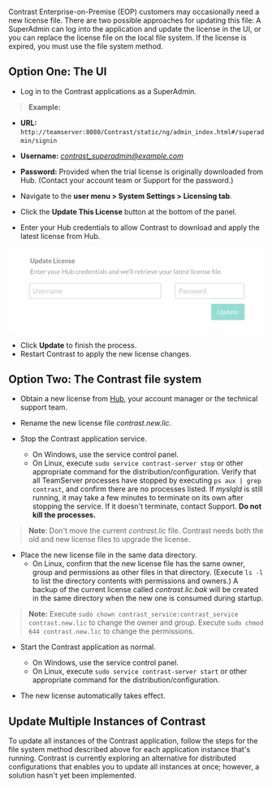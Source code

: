 <!--
title: "Update an EOP License File"
description: "Overview of the two license update options"
tags: "Admin EOP maintenance system settings license debug update"
-->

Contrast Enterprise-on-Premise (EOP) customers may occasionally need a new license file. There are two possible approaches for updating this file: A SuperAdmin can log into the application and update the license in the UI, or you can replace the license file on the local file system. If the license is expired, you must use the file system method.

## Option One: The UI

* Log in to the Contrast applications as a SuperAdmin. 

> **Example:**
 * **URL:** `http://teamserver:8080/Contrast/static/ng/admin_index.html#/superadmin/signin`
 * **Username:** *contrast_superadmin@example.com* 
 * **Password:** Provided when the trial license is originally downloaded from Hub. (Contact your account team or Support for the password.)

* Navigate to the **user menu > System Settings > Licensing tab**.
* Click the **Update This License** button at the bottom of the panel.
* Enter your Hub credentials to allow Contrast to download and apply the latest license from Hub. 

<a href="assets/images/KB1-b02.png" rel="lightbox" title="License Update"><img class="thumbnail" src="assets/images/KB1-b02.png"/></a>

* Click **Update** to finish the process. 
* Restart Contrast to apply the new license changes.

## Option Two: The Contrast file system

* Obtain a new license from [Hub](https://hub.contrastsecurity.com/h/), your account manager or the technical support team.

* Rename the new license file *contrast.new.lic*.

* Stop the Contrast application service. 
  * On Windows, use the service control panel. 
  * On Linux, execute `sudo service contrast-server stop` or other appropriate command for the distribution/configuration.  Verify that all TeamServer processes have stopped by executing `ps aux | grep contrast`, and confirm there are no processes listed. If *myslqld* is still running, it may take a few minutes to terminate on its own after stopping the service. If it doesn't terminate, contact Support. **Do not kill the processes.**

> **Note**: Don't move the current *contrast.lic* file. Contrast needs both the old and new license files to upgrade the license. 

* Place the new license file in the same data directory. 
  * On Linux, confirm that the new license file has the same owner, group and permissions as other files in that directory. (Execute `ls -l` to list the directory contents with permissions and owners.) A backup of the current license called *contrast.lic.bak* will be created in the same directory when the new one is consumed during startup.

> **Note:** Execute `sudo chown contrast_service:contrast_service contrast.new.lic` to change the owner and group. Execute `sudo chmod 644 contrast.new.lic` to change the permissions.

* Start the Contrast application as normal. 
  * On Windows, use the service control panel. 
  * On Linux, execute `sudo service contrast-server start` or other appropriate command for the distribution/configuration.

* The new license automatically takes effect.

## Update Multiple Instances of Contrast

To update all instances of the Contrast application, follow the steps for the file system method described above for each application instance that's running. Contrast is currently exploring an alternative for distributed configurations that enables you to update all instances at once; however, a solution hasn't yet been implemented. 

